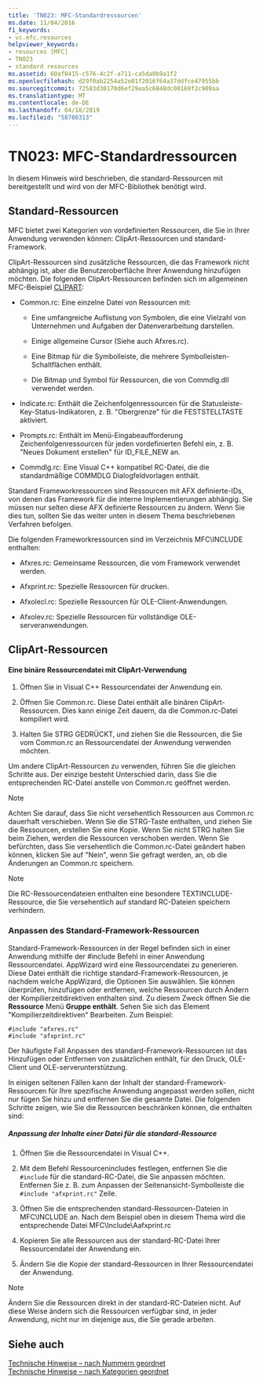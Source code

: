 ```yaml
---
title: 'TN023: MFC-Standardressourcen'
ms.date: 11/04/2016
f1_keywords:
- vc.mfc.resources
helpviewer_keywords:
- resources [MFC]
- TN023
- standard resources
ms.assetid: 60af8415-c576-4c2f-a711-ca5da0b9a1f2
ms.openlocfilehash: d29f0ab2254a52e01f2016f64a37ddfce47955bb
ms.sourcegitcommit: 72583d30170d6ef29ea5c6848dc00169f2c909aa
ms.translationtype: MT
ms.contentlocale: de-DE
ms.lasthandoff: 04/18/2019
ms.locfileid: "58780313"
---
```

# <a name="tn023-standard-mfc-resources"></a>TN023: MFC-Standardressourcen

In diesem Hinweis wird beschrieben, die standard-Ressourcen mit bereitgestellt und wird von der MFC-Bibliothek benötigt wird.

## <a name="standard-resources"></a>Standard-Ressourcen

MFC bietet zwei Kategorien von vordefinierten Ressourcen, die Sie in Ihrer Anwendung verwenden können: ClipArt-Ressourcen und standard-Framework.

ClipArt-Ressourcen sind zusätzliche Ressourcen, die das Framework nicht abhängig ist, aber die Benutzeroberfläche Ihrer Anwendung hinzufügen möchten. Die folgenden ClipArt-Ressourcen befinden sich im allgemeinen MFC-Beispiel [CLIPART](../overview/visual-cpp-samples.md):

- Common.rc: Eine einzelne Datei von Ressourcen mit:

   - Eine umfangreiche Auflistung von Symbolen, die eine Vielzahl von Unternehmen und Aufgaben der Datenverarbeitung darstellen.

   - Einige allgemeine Cursor (Siehe auch Afxres.rc).

   - Eine Bitmap für die Symbolleiste, die mehrere Symbolleisten-Schaltflächen enthält.

   - Die Bitmap und Symbol für Ressourcen, die von Commdlg.dll verwendet werden.

- Indicate.rc: Enthält die Zeichenfolgenressourcen für die Statusleiste-Key-Status-Indikatoren, z. B. "Obergrenze" für die FESTSTELLTASTE aktiviert.

- Prompts.rc: Enthält im Menü-Eingabeaufforderung Zeichenfolgenressourcen für jeden vordefinierten Befehl ein, z. B. "Neues Dokument erstellen" für ID_FILE_NEW an.

- Commdlg.rc: Eine Visual C++ kompatibel RC-Datei, die die standardmäßige COMMDLG Dialogfeldvorlagen enthält.

Standard Frameworkressourcen sind Ressourcen mit AFX definierte-IDs, von denen das Framework für die interne Implementierungen abhängig. Sie müssen nur selten diese AFX definierte Ressourcen zu ändern. Wenn Sie dies tun, sollten Sie das weiter unten in diesem Thema beschriebenen Verfahren befolgen.

Die folgenden Frameworkressourcen sind im Verzeichnis MFC\INCLUDE enthalten:

- Afxres.rc: Gemeinsame Ressourcen, die vom Framework verwendet werden.

- Afxprint.rc: Spezielle Ressourcen für drucken.

- Afxolecl.rc: Spezielle Ressourcen für OLE-Client-Anwendungen.

- Afxolev.rc: Spezielle Ressourcen für vollständige OLE-serveranwendungen.

## <a name="using-clip-art-resources"></a>ClipArt-Ressourcen

#### <a name="to-use-a-clip-art-binary-resource"></a>Eine binäre Ressourcendatei mit ClipArt-Verwendung

1. Öffnen Sie in Visual C++ Ressourcendatei der Anwendung ein.

1. Öffnen Sie Common.rc. Diese Datei enthält alle binären ClipArt-Ressourcen. Dies kann einige Zeit dauern, da die Common.rc-Datei kompiliert wird.

1. Halten Sie STRG GEDRÜCKT, und ziehen Sie die Ressourcen, die Sie vom Common.rc an Ressourcendatei der Anwendung verwenden möchten.

Um andere ClipArt-Ressourcen zu verwenden, führen Sie die gleichen Schritte aus. Der einzige besteht Unterschied darin, dass Sie die entsprechenden RC-Datei anstelle von Common.rc geöffnet werden.

> [!NOTE]
>  Achten Sie darauf, dass Sie nicht versehentlich Ressourcen aus Common.rc dauerhaft verschieben. Wenn Sie die STRG-Taste enthalten, und ziehen Sie die Ressourcen, erstellen Sie eine Kopie. Wenn Sie nicht STRG halten Sie beim Ziehen, werden die Ressourcen verschoben werden. Wenn Sie befürchten, dass Sie versehentlich die Common.rc-Datei geändert haben können, klicken Sie auf "Nein", wenn Sie gefragt werden, an, ob die Änderungen an Common.rc speichern.

> [!NOTE]
>  Die RC-Ressourcendateien enthalten eine besondere TEXTINCLUDE-Ressource, die Sie versehentlich auf standard RC-Dateien speichern verhindern.

### <a name="customizing-standard-framework-resources"></a>Anpassen des Standard-Framework-Ressourcen

Standard-Framework-Ressourcen in der Regel befinden sich in einer Anwendung mithilfe der #include Befehl in einer Anwendung Ressourcendatei. AppWizard wird eine Ressourcendatei zu generieren. Diese Datei enthält die richtige standard-Framework-Ressourcen, je nachdem welche AppWizard, die Optionen Sie auswählen. Sie können überprüfen, hinzufügen oder entfernen, welche Ressourcen durch Ändern der Kompilierzeitdirektiven enthalten sind. Zu diesem Zweck öffnen Sie die **Ressource** Menü **Gruppe enthält**. Sehen Sie sich das Element "Kompilierzeitdirektiven" Bearbeiten. Zum Beispiel:

```
#include "afxres.rc"
#include "afxprint.rc"
```

Der häufigste Fall Anpassen des standard-Framework-Ressourcen ist das Hinzufügen oder Entfernen von zusätzlichen enthält, für den Druck, OLE-Client und OLE-serverunterstützung.

In einigen seltenen Fällen kann der Inhalt der standard-Framework-Ressourcen für Ihre spezifische Anwendung angepasst werden sollen, nicht nur fügen Sie hinzu und entfernen Sie die gesamte Datei. Die folgenden Schritte zeigen, wie Sie die Ressourcen beschränken können, die enthalten sind:

##### <a name="to-customize-the-contents-of-a-standard-resource-file"></a>Anpassung der Inhalte einer Datei für die standard-Ressource

1. Öffnen Sie die Ressourcendatei in Visual C++.

1. Mit dem Befehl Ressourcenincludes festlegen, entfernen Sie die `#include` für die standard-RC-Datei, die Sie anpassen möchten. Entfernen Sie z. B. zum Anpassen der Seitenansicht-Symbolleiste die `#include "afxprint.rc"` Zeile.

1. Öffnen Sie die entsprechenden standard-Ressourcen-Dateien in MFC\INCLUDE an. Nach dem Beispiel oben in diesem Thema wird die entsprechende Datei MFC\Include\Aafxprint.rc

1. Kopieren Sie alle Ressourcen aus der standard-RC-Datei Ihrer Ressourcendatei der Anwendung ein.

1. Ändern Sie die Kopie der standard-Ressourcen in Ihrer Ressourcendatei der Anwendung.

> [!NOTE]
>  Ändern Sie die Ressourcen direkt in der standard-RC-Dateien nicht. Auf diese Weise ändern sich die Ressourcen verfügbar sind, in jeder Anwendung, nicht nur im diejenige aus, die Sie gerade arbeiten.

## <a name="see-also"></a>Siehe auch

[Technische Hinweise – nach Nummern geordnet](../mfc/technical-notes-by-number.md)<br/>
[Technische Hinweise – nach Kategorien geordnet](../mfc/technical-notes-by-category.md)
